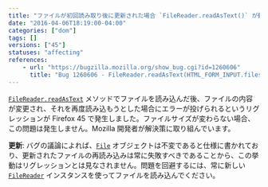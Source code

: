 ```yaml
---
title: "ファイルが初回読み取り後に更新された場合 `FileReader.readAsText()` が動作しません"
date: "2016-04-06T18:19:00-04:00"
categories: ["dom"]
tags: []
versions: ["45"]
statuses: "affecting"
references:
    - url: "https://bugzilla.mozilla.org/show_bug.cgi?id=1260606"
      title: "Bug 1260606 - FileReader.readAsText(HTML_FORM_INPUT.files[0]) fails on content size change"
---
```

[`FileReader.readAsText`](https://developer.mozilla.org/docs/Web/API/FileReader/readAsText) メソッドでファイルを読み込んだ後、ファイルの内容が変更され、それを再度読み込もうとした場合にエラーが投げられるというリグレッションが Firefox 45 で発生しました。ファイルサイズが変わらない場合、この問題は発生しません。Mozilla 開発者が解決策に取り組んでいます。

**更新**: バグの議論によれば、[`File`](https://developer.mozilla.org/docs/Web/API/File) オブジェクトは不変であると仕様に書かれており、更新されたファイルの再読み込みは常に失敗すべきであることから、この挙動はリグレッションとは見なされません。問題を回避するには、常に新しい [`FileReader`](https://developer.mozilla.org/docs/Web/API/FileReader) インスタンスを使ってファイルを読み込んでください。
